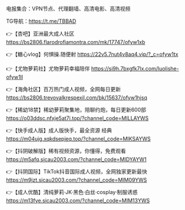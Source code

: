 电报集合：VPN节点、代理翻墙、高清电影、高清视频

TG导航：https://t.me/TBBAD

👉【杏吧】亚洲最大成人社区
  https://bs2806.flarodrofiamontra.com/mk/17747/ofyw1xb

👉【糖心vlog】何惧操.随便射
  https://22v5.7nut4v8aq4.vip/?_c=ofyw1tx

👉【尤物萝莉社】尤物萝莉幸福陪伴
  https://si9h.7bxgfk7lx.com/luolishe-ofyw1ll

👉【海角社区】百万热门成人视频，全网每日更新
  https://bs2806.trevovalkrespexil.com/bk/15637/ofyw1hjsq

👉【稀幼18禁】稀幼萝莉聚集地，陪聊约炮，每日更新600部
  https://o03ddsc.nfxje5at7i.top/?channel_code=MILLAYWS

👉【快手成人版】成人版快手，最全资源 经典
  https://m04ujg.xqkdsepjeq.top/?channel_code=MIKSAYWS

👉【抖阴破解版】稀有视频资源，你懂得，免费观看 
  https://m5afq.sicau2003.com/?channel_code=MIDYAYW1

👉【抖阴国际】TikTok抖音国际成人视频，全网独家更新最快
  https://m9jzt.sicau2003.com/?channel_code=MIM09YWS

👉【成人优酷】清纯萝莉·JK·黑色·白丝·cosplay·制服诱惑
  https://m13fye.sicau2003.com/?channel_code=MIM13YWS
  
